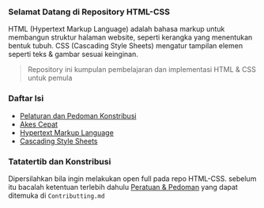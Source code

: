 ### Selamat Datang di Repository HTML-CSS

HTML (Hypertext Markup Language) adalah bahasa markup untuk membangun struktur halaman website, seperti kerangka yang menentukan bentuk tubuh. CSS (Cascading Style Sheets) mengatur tampilan elemen seperti teks & gambar sesuai keinginan.

> Repository ini kumpulan pembelajaran dan implementasi HTML & CSS untuk pemula

### Daftar Isi
* [Pelaturan dan Pedoman Konstribusi]()
* [Akes Cepat]()
* [Hypertext Markup Language]()
* [Cascading Style Sheets]() 

### Tatatertib dan Konstribusi
Dipersilahkan bila ingin melakukan open full pada repo HTML-CSS. sebelum itu bacalah ketentuan terlebih dahulu [Peratuan & Pedoman](CONTRIBUTING.md) yang dapat ditemuka di `Contributting.md` 
